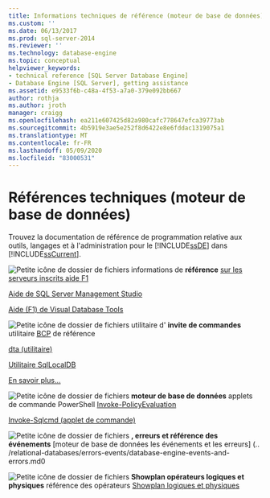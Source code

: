```yaml
---
title: Informations techniques de référence (moteur de base de données) | Microsoft Docs
ms.custom: ''
ms.date: 06/13/2017
ms.prod: sql-server-2014
ms.reviewer: ''
ms.technology: database-engine
ms.topic: conceptual
helpviewer_keywords:
- technical reference [SQL Server Database Engine]
- Database Engine [SQL Server], getting assistance
ms.assetid: e9533f6b-c48a-4f53-a7a0-379e092bb667
author: rothja
ms.author: jroth
manager: craigg
ms.openlocfilehash: ea211e607425d82a980cafc778647efca39773ab
ms.sourcegitcommit: 4b5919e3ae5e252f8d6422e8e6fddac1319075a1
ms.translationtype: MT
ms.contentlocale: fr-FR
ms.lasthandoff: 05/09/2020
ms.locfileid: "83000531"
---
```

# <a name="technical-reference-database-engine"></a>Références techniques (moteur de base de données)
  Trouvez la documentation de référence de programmation relative aux outils, langages et à l'administration pour le [!INCLUDE[ssDE](../includes/ssde-md.md)] dans [!INCLUDE[ssCurrent](../includes/sscurrent-md.md)].

 ![Petite icône de dossier de fichiers](../../2014/integration-services/media/filefolder-small.gif "Petite icône de dossier de fichiers") informations de **référence** [sur les serveurs inscrits aide F1](../ssms/register-servers/registered-servers-f1-help.md)

 [Aide de SQL Server Management Studio](../ssms/menu-help/sql-server-management-studio-menu-help.md)

 [Aide (F1) de Visual Database Tools](../ssms/visual-db-tools/visual-database-tools-f1-help.md)

 ![Petite icône de dossier de fichiers](../../2014/integration-services/media/filefolder-small.gif "Petite icône de dossier de fichiers") utilitaire d' **invite de commandes** utilitaire [BCP](../tools/bcp-utility.md) de référence

 [dta (utilitaire)](../tools/dta/dta-utility.md)

 [Utilitaire SqlLocalDB](../tools/sqllocaldb-utility.md)

 [En savoir plus...](../tools/command-prompt-utility-reference-database-engine.md)

 ![Petite icône de dossier de fichiers](../../2014/integration-services/media/filefolder-small.gif "Petite icône de dossier de fichiers") **moteur de base de données** applets de commande PowerShell [Invoke-PolicyEvaluation](../../2014/database-engine/invoke-policyevaluation-cmdlet.md)

 [Invoke-Sqlcmd (applet de commande)](../../2014/database-engine/invoke-sqlcmd-cmdlet.md)

 ![Petite icône de dossier de fichiers](../../2014/integration-services/media/filefolder-small.gif "Petite icône de dossier de fichiers") **, erreurs et référence des événements** [moteur de base de données les événements et les erreurs] (.. /relational-databases/errors-events/database-engine-events-and-errors.md0

 ![Petite icône de dossier de fichiers](../../2014/integration-services/media/filefolder-small.gif "Petite icône de dossier de fichiers") **Showplan opérateurs logiques et physiques** référence des opérateurs [Showplan logiques et physiques](../relational-databases/showplan-logical-and-physical-operators-reference.md)



